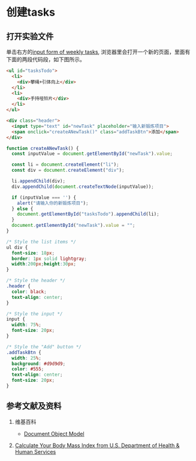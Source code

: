 # 创建tasks

## 打开实验文件

单击右方的[input form of weekly tasks](https://codepen.io/quanbinn/pen/dyvEvOo), 浏览器里会打开一个新的页面，里面有下面的两段代码段，如下图所示。

```html
<ul id="tasksTodo">
  <li>
  	<div>攀绳+引体向上</div>
  </li>
  <li>
  	<div>手持哑铃片</div>
  </li>  
</ul>

<div class="header">
  <input type="text" id="newTask" placeholder="输入新锻炼项目">
  <span onclick="createANewTask()" class="addTaskBtn">添加</span>
</div>
```

```javascript
function createANewTask() {
  const inputValue = document.getElementById("newTask").value;

  const li = document.createElement("li");
  const div = document.createElement("div");  

  li.appendChild(div);  
  div.appendChild(document.createTextNode(inputValue));

  if (inputValue === '') {
    alert("请输入你的新锻炼项目");
  } else {
    document.getElementById("tasksTodo").appendChild(li);
  }
  document.getElementById("newTask").value = "";
}
```

```CSS
/* Style the list items */
ul div {
  font-size: 18px;
  border: 1px solid lightgray;
  width:200px;height:30px;  
}

/* Style the header */
.header {
  color: black;
  text-align: center;
}

/* Style the input */
input {
  width: 75%;
  font-size: 20px;
}

/* Style the "Add" button */
.addTaskBtn {
  width: 25%;
  background: #d9d9d9;
  color: #555;
  text-align: center;
  font-size: 20px;
}
```

## 参考文献及资料

1. 维基百科
	- [Document Object Model](https://en.wikipedia.org/wiki/Document_Object_Modelt) 

2. [Calculate Your Body Mass Index from U.S. Department of Health & Human Services](https://www.nhlbi.nih.gov/health/educational/lose_wt/BMI/bmicalc.htm) 